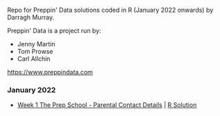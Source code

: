 Repo for Preppin' Data solutions coded in R (January 2022 onwards) by Darragh Murray.

Preppin' Data is a project run by:
<ul><li>Jenny Martin</li>
<li>Tom Prowse</li>
  <li>Carl Allchin</li>
</ul>

https://www.preppindata.com


<h3>January 2022</h3>
<ul>
  <li><a href="https://preppindata.blogspot.com/2022/01/2022-week-1-prep-school-parental.html">Week 1 The Prep School - Parental Contact Details</a> | <a href="https://github.com/dbmurray/preppin_data_rstats_chapter/blob/main/2022/2022.Wk1%20Parental%20Contact%20Details/2022.Wk%201%20Solution.R">R Solution</a></li>
  </ul>

